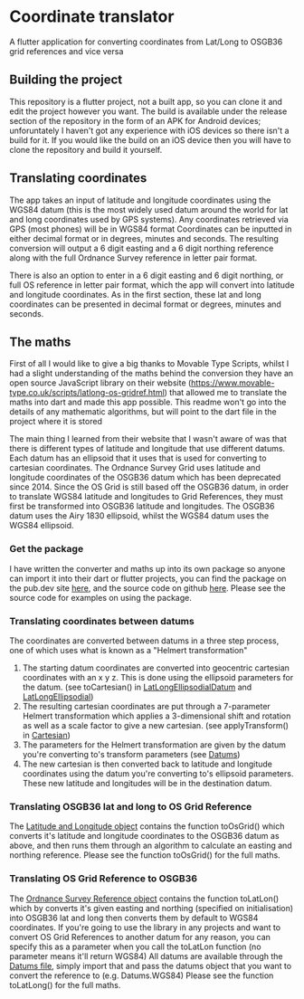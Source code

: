 # Coordinate translator

A flutter application for converting coordinates from Lat/Long to OSGB36 grid references and vice versa

## Building the project

This repository is a flutter project, not a built app, so you can clone it and edit the project however you want. 
The build is available under the release section of the repository in the form of an APK for Android devices; unforuntately I haven't got any experience with iOS devices so there isn't a build for it. If you would like the build on an iOS device then you will have to clone the repository and build it yourself.

## Translating coordinates

The app takes an input of latitude and longitude coordinates using the WGS84 datum (this is the most widely used datum around the world for lat and long coordinates used by GPS systems).
Any coordinates retrieved via GPS (most phones) will be in WGS84 format
Coordinates can be inputted in either decimal format or in degrees, minutes and seconds.
The resulting conversion will output a 6 digit easting and a 6 digit northing reference along with the full Ordnance Survey reference in letter pair format.

There is also an option to enter in a 6 digit easting and 6 digit northing, or full OS reference in letter pair format, which the app will convert into latitude and longitude coordinates.
As in the first section, these lat and long coordinates can be presented in decimal format or degrees, minutes and seconds.

## The maths

First of all I would like to give a big thanks to Movable Type Scripts, whilst I had a slight understanding of the maths behind the conversion they have an open source JavaScript library on their website (https://www.movable-type.co.uk/scripts/latlong-os-gridref.html) that allowed me to translate the maths into dart and made this app possible.
This readme won't go into the details of any mathematic algorithms, but will point to the dart file in the project where it is stored

The main thing I learned from their website that I wasn't aware of was that there is different types of latitude and longitude that use different datums.
Each datum has an ellipsoid that it uses that is used for converting to cartesian coordinates.
The Ordnance Survey Grid uses latitude and longitude coordinates of the OSGB36 datum which has been deprecated since 2014.
Since the OS Grid is still based off the OSGB36 datum, in order to translate WGS84 latitude and longitudes to Grid References, they must first be transformed into OSGB36 latitude and longitudes.
The OSGB36 datum uses the Airy 1830 ellipsoid, whilst the WGS84 datum uses the WGS84 ellipsoid.

### Get the package

I have written the converter and maths up into its own package so anyone can import it into their dart or flutter projects, you can find the package on the pub.dev site [here](https://pub.dev/packages/latlong_to_osgrid), and the source code on github [here](https://github.com/FunkyPenguin24/latlong_to_osgrid). Please see the source code for examples on using the package.

### Translating coordinates between datums

The coordinates are converted between datums in a three step process, one of which uses what is known as a "Helmert transformation"

1. The starting datum coordinates are converted into geocentric cartesian coordinates with an x y z. This is done using the ellipsoid parameters for the datum. (see toCartesian() in [LatLongEllipsodialDatum](lib/maths/LatLongEllipsodialDatum.dart) and [LatLongEllipsodial](lib/maths/LatLongEllipsodial.dart))
2. The resulting cartesian coordinates are put through a 7-parameter Helmert transformation which applies a 3-dimensional shift and rotation as well as a scale factor to give a new cartesian. (see applyTransform() in [Cartesian](lib/maths/Cartesian.dart))
  2. The parameters for the Helmert transformation are given by the datum you're converting to's transform parameters (see [Datums](lib/maths/Datums.dart))
3. The new cartesian is then converted back to latitude and longitude coordinates using the datum you're converting to's ellipsoid parameters. These new latitude and longitudes will be in the destination datum.

### Translating OSGB36 lat and long to OS Grid Reference

The [Latitude and Longitude object](lib/maths/LatLong.dart) contains the function toOsGrid() which converts it's latitude and longitude coordinates to the OSGB36 datum as above, and then runs them through an algorithm to calculate an easting and northing reference.
Please see the function toOsGrid() for the full maths.

### Translating OS Grid Reference to OSGB36

The [Ordnance Survey Reference object](lib/maths/OSRef.dart) contains the function toLatLon() which by converts it's given easting and northing (specified on initialisation) into OSGB36 lat and long then converts them by default to WGS84 coordinates.
If you're going to use the library in any projects and want to convert OS Grid References to another datum for any reason, you can specify this as a parameter when you call the toLatLon function (no parameter means it'll return WGS84)
All datums are available through the [Datums file](lib/maths/Datums.dart), simply import that and pass the datums object that you want to convert the reference to (e.g. Datums.WGS84)
Please see the function toLatLong() for the full maths.

